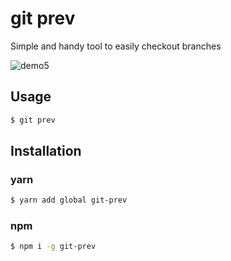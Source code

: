 # git prev

Simple and handy tool to easily checkout branches

![demo5](https://cloud.githubusercontent.com/assets/4503354/24570642/38e9a604-1675-11e7-948c-5b59f5f7f18f.gif)

## Usage

```sh
$ git prev
```

## Installation
### yarn
```sh
$ yarn add global git-prev

```
### npm
```sh
$ npm i -g git-prev
```

